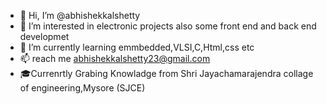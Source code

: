 - 👋 Hi, I’m @abhishekkalshetty
- 👀 I’m interested in electronic projects also some front end and back end developmet
- 🌱 I’m currently learning emmbedded,VLSI,C,Html,css etc
- 📫 reach me abhishekkalshetty23@gmail.com
- 🎓Currenrtly Grabing Knowladge from Shri Jayachamarajendra collage of engineering,Mysore (SJCE)

<!---
abhishekkalshetty/abhishekkalshetty is a ✨ special ✨ repository because its `README.md` (this file) appears on your GitHub profile.
You can click the Preview link to take a look at your changes.
--->
